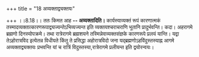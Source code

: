 +++
title = "18 अव्यक्ताद्व्यक्तयः"

+++
।।8.18।। ततः किमत आह **-- अव्यक्तादिति।** कार्यस्याव्यक्तं रूपं
कारणात्मकं तस्मादव्यक्तात्कारणरूपाद्व्यज्यन्तेऽभिव्यज्यन्त इति
व्यक्तयश्चराचराणि भूतानि प्रादुर्भवन्ति। कदा। अहरागमे ब्रह्मणो
दिनस्योपक्रमे। तथा रात्रेरागमे ब्रह्मशयने तस्मिन्नेवाव्यक्तसंज्ञके
कारणरूपे प्रलयं यान्ति। यद्वा तेऽहोरात्रविद इत्येतन्न विधीयते किंतु ते
प्रसिद्धा अहोरात्रविदो जना यद्ब्रह्मणोऽहविंदुस्तस्याह्न आगमे
अव्यक्ताद्व्यक्तयः प्रभवन्ति यां च रात्रिं विदुस्तस्या,रात्रेरागमे
प्रलीयन्त इति द्वयोरन्वयः।
